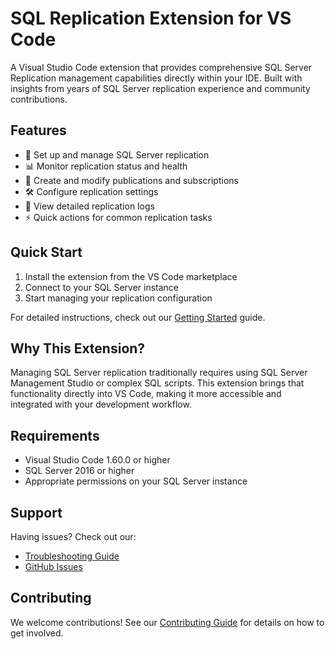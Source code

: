 # SQL Replication Extension for VS Code

A Visual Studio Code extension that provides comprehensive SQL Server Replication management capabilities directly within your IDE. Built with insights from years of SQL Server replication experience and community contributions.

## Features

- 🔄 Set up and manage SQL Server replication
- 📊 Monitor replication status and health
- 🚀 Create and modify publications and subscriptions
- 🛠 Configure replication settings
- 📝 View detailed replication logs
- ⚡ Quick actions for common replication tasks

## Quick Start

1. Install the extension from the VS Code marketplace
2. Connect to your SQL Server instance
3. Start managing your replication configuration

For detailed instructions, check out our [Getting Started](guide/getting-started.md) guide.

## Why This Extension?

Managing SQL Server replication traditionally requires using SQL Server Management Studio or complex SQL scripts. This extension brings that functionality directly into VS Code, making it more accessible and integrated with your development workflow.

## Requirements

- Visual Studio Code 1.60.0 or higher
- SQL Server 2016 or higher
- Appropriate permissions on your SQL Server instance

## Support

Having issues? Check out our:
- [Troubleshooting Guide](advanced/troubleshooting.md)
- [GitHub Issues](https://github.com/willibrandon/sqlrepl/issues)

## Contributing

We welcome contributions! See our [Contributing Guide](contributing.md) for details on how to get involved. 